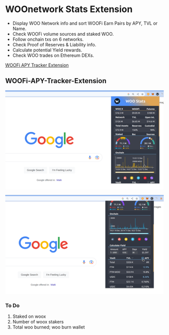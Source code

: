 # WOOnetwork Stats Extension

- Display WOO Network info and sort WOOFi Earn Pairs by APY, TVL or Name.
- Check WOOFi volume sources and staked WOO.
- Follow onchain txs on 6 networks.
- Check Proof of Reserves & Liability info.
- Calculate potential Yield rewards.
- Check WOO trades on Ethereum DEXs.

[WOOFi APY Tracker Extension](https://chrome.google.com/webstore/detail/woofi-apy-tracker-extensi/ebhimcjdodfppheghgcbdfiegcchaplh?hl=en&authuser=0)

## WOOFi-APY-Tracker-Extension

<p align="center">
  <img src="woofi-extension-preview_1_1280x800.png" alt="WOOFi APY Tracker" width="800" >
</p>

<p align="center">
  <img src="woofi-extension-preview_2_1280x800.png" alt="WOOFi APY Tracker" width="800" >
</p>

### To Do

1.  Staked on woox
2.  Number of woox stakers
3.  Total woo burned; woo burn wallet
